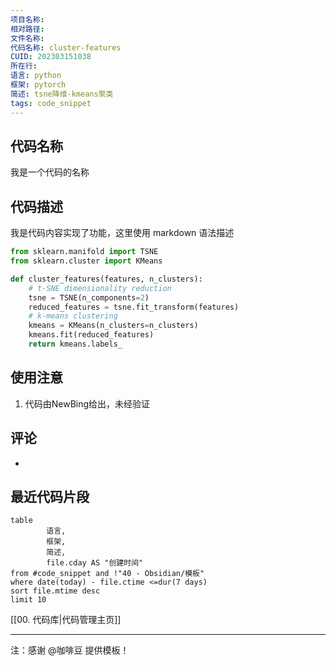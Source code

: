 ```yaml
---
项目名称: 
相对路径: 
文件名称: 
代码名称: cluster-features
CUID: 202303151038
所在行: 
语言: python
框架: pytorch
简述: tsne降维-kmeans聚类
tags: code_snippet
---
```


## 代码名称
我是一个代码的名称
## 代码描述
我是代码内容实现了功能，这里使用 markdown 语法描述
```python
from sklearn.manifold import TSNE
from sklearn.cluster import KMeans

def cluster_features(features, n_clusters):
    # t-SNE dimensionality reduction
    tsne = TSNE(n_components=2)
    reduced_features = tsne.fit_transform(features)
    # k-means clustering
    kmeans = KMeans(n_clusters=n_clusters)
    kmeans.fit(reduced_features)
    return kmeans.labels_
```

## 使用注意
1. 代码由NewBing给出，未经验证

## 评论
- 

## 最近代码片段
```dataview
table
		语言,
 		框架,
		简述,
		file.cday AS "创建时间"
from #code_snippet and !"40 - Obsidian/模板"
where date(today) - file.ctime <=dur(7 days)
sort file.mtime desc
limit 10
```

[[00. 代码库|代码管理主页]]

---

注：感谢 @咖啡豆 提供模板！

